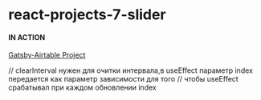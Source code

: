 # react-projects-7-slider

#### IN ACTION

[Gatsby-Airtable Project](https://gatsby-airtable-design-project.netlify.app/)

// clearInterval нужен для очитки интервала,в useEffect параметр index передается как параметр зависимости для того
// чтобы useEffect срабатывал при каждом обновлении index
